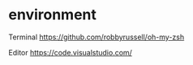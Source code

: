 # environment


Terminal
https://github.com/robbyrussell/oh-my-zsh

Editor
https://code.visualstudio.com/